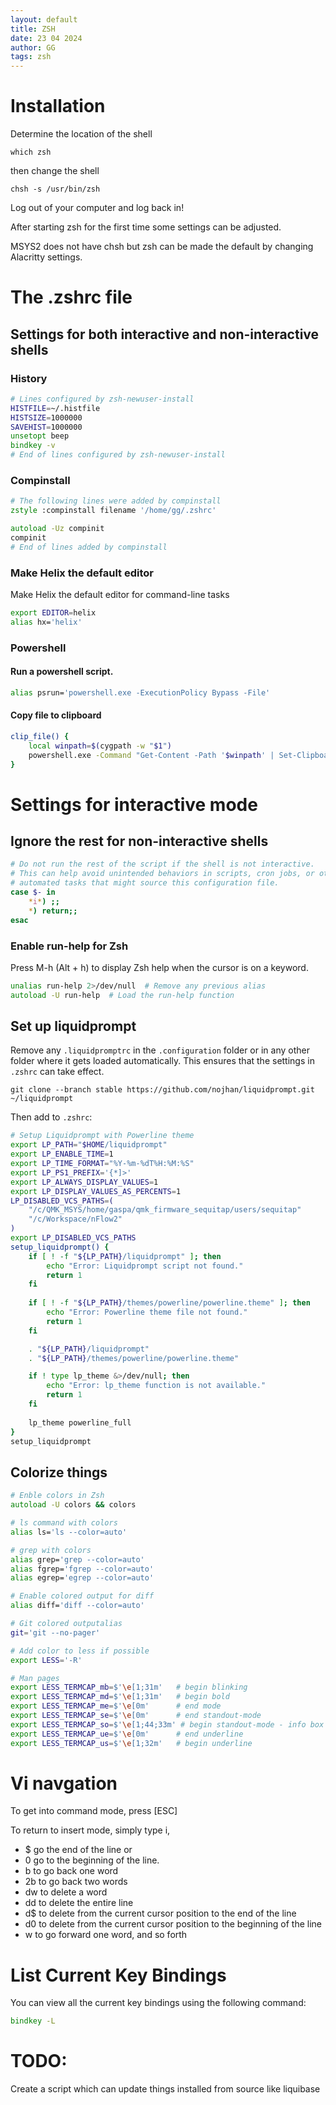 ```yaml
---
layout: default
title: ZSH
date: 23 04 2024
author: GG
tags: zsh
---
```


Installation
===

Determine the location of the shell

```
which zsh
```

then change the shell

```
chsh -s /usr/bin/zsh
```

Log out of your computer and log back in!

After starting zsh for the first time some settings can be adjusted.

MSYS2 does not have chsh but zsh can be made the default by changing 
Alacritty settings.

The .zshrc file
===

Settings for both interactive and non-interactive shells
---

### History

```zsh
# Lines configured by zsh-newuser-install
HISTFILE=~/.histfile
HISTSIZE=1000000
SAVEHIST=1000000
unsetopt beep
bindkey -v
# End of lines configured by zsh-newuser-install
```

### Compinstall

```zsh
# The following lines were added by compinstall
zstyle :compinstall filename '/home/gg/.zshrc'

autoload -Uz compinit
compinit
# End of lines added by compinstall
```

### Make Helix the default editor

Make Helix the default editor for command-line tasks

```zsh
export EDITOR=helix
alias hx='helix'
```

### Powershell

#### Run a powershell script.

```zsh
alias psrun='powershell.exe -ExecutionPolicy Bypass -File'
```

#### Copy file to clipboard

```zsh
clip_file() {
    local winpath=$(cygpath -w "$1")
    powershell.exe -Command "Get-Content -Path '$winpath' | Set-Clipboard"
}
```

Settings for interactive mode
===

Ignore the rest for non-interactive shells
---

```zsh
# Do not run the rest of the script if the shell is not interactive.
# This can help avoid unintended behaviors in scripts, cron jobs, or other 
# automated tasks that might source this configuration file.
case $- in
    *i*) ;;
    *) return;;
esac
```

### Enable run-help for Zsh

Press M-h (Alt + h) to display Zsh help when the cursor is on a keyword.

```zsh
unalias run-help 2>/dev/null  # Remove any previous alias
autoload -U run-help  # Load the run-help function
````

Set up liquidprompt
---

Remove any `.liquidpromptrc` in the `.configuration` folder or in any other 
folder where it gets loaded automatically. This ensures that the settings in
`.zshrc` can take effect.

```
git clone --branch stable https://github.com/nojhan/liquidprompt.git ~/liquidprompt
```

Then add to ``.zshrc``:

```zsh
# Setup Liquidprompt with Powerline theme
export LP_PATH="$HOME/liquidprompt"
export LP_ENABLE_TIME=1
export LP_TIME_FORMAT="%Y-%m-%dT%H:%M:%S"
export LP_PS1_PREFIX='{*]>'
export LP_ALWAYS_DISPLAY_VALUES=1
export LP_DISPLAY_VALUES_AS_PERCENTS=1
LP_DISABLED_VCS_PATHS=(
    "/c/QMK_MSYS/home/gaspa/qmk_firmware_sequitap/users/sequitap"
    "/c/Workspace/nFlow2"
)
export LP_DISABLED_VCS_PATHS
setup_liquidprompt() {    
    if [ ! -f "${LP_PATH}/liquidprompt" ]; then
        echo "Error: Liquidprompt script not found."
        return 1
    fi
    
    if [ ! -f "${LP_PATH}/themes/powerline/powerline.theme" ]; then
        echo "Error: Powerline theme file not found."
        return 1
    fi

    . "${LP_PATH}/liquidprompt"
    . "${LP_PATH}/themes/powerline/powerline.theme"    

    if ! type lp_theme &>/dev/null; then
        echo "Error: lp_theme function is not available."
        return 1
    fi
    
    lp_theme powerline_full
}
setup_liquidprompt
```

Colorize things
---

```zsh
# Enble colors in Zsh
autoload -U colors && colors

# ls command with colors
alias ls='ls --color=auto'

# grep with colors
alias grep='grep --color=auto'
alias fgrep='fgrep --color=auto'
alias egrep='egrep --color=auto'

# Enable colored output for diff
alias diff='diff --color=auto'

# Git colored outputalias
git='git --no-pager'

# Add color to less if possible
export LESS='-R'

# Man pages
export LESS_TERMCAP_mb=$'\e[1;31m'   # begin blinking
export LESS_TERMCAP_md=$'\e[1;31m'   # begin bold
export LESS_TERMCAP_me=$'\e[0m'      # end mode
export LESS_TERMCAP_se=$'\e[0m'      # end standout-mode
export LESS_TERMCAP_so=$'\e[1;44;33m' # begin standout-mode - info box
export LESS_TERMCAP_ue=$'\e[0m'      # end underline
export LESS_TERMCAP_us=$'\e[1;32m'   # begin underline
```

Vi navgation
===

To get into command mode, press [ESC]

To return to insert mode, simply type i,

- $ go the end of the line or
- 0 go to the beginning of the line.
- b to go back one word
- 2b to go back two words
- dw to delete a word
- dd to delete the entire line
- d$ to delete from the current cursor position to the end of the line
- d0 to delete from the current cursor position to the beginning of the line
- w to go forward one word, and so forth

List Current Key Bindings
===

You can view all the current key bindings using the following command:
```zsh
bindkey -L
```

TODO:
===
Create a script which can update things installed from source like liquibase
